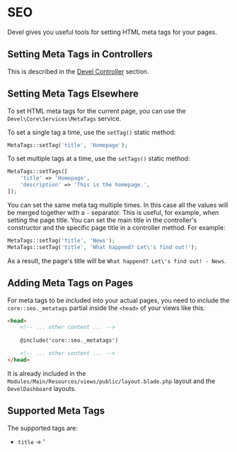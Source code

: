 # SEO

Devel gives you useful tools for setting HTML meta tags for your pages.

## Setting Meta Tags in Controllers

This is described in the [Devel Controller](controller.md?id=setsmetatags-trait) section.

## Setting Meta Tags Elsewhere

To set HTML meta tags for the current page, you can use the `Devel\Core\Services\MetaTags` service.

To set a single tag a time, use the `setTag()` static method:

```php
MetaTags::setTag('title', 'Homepage');
```

To set multiple tags at a time, use the `setTags()` static method:

```php
MetaTags::setTags([
    'title' => 'Homepage',
    'description' => 'This is the homepage.',
]);
```

You can set the same meta tag multiple times. In this case all the values will be merged together with a ` - ` separator. This is useful, for example, when setting the page title. You can set the main title in the controller's constructor and the specific page title in a controller method. For example:

```php
MetaTags::setTag('title', 'News');
MetaTags::setTag('title', 'What happend? Let\'s find out!');
```

As a result, the page's title will be `What happend? Let\'s find out! - News`.

## Adding Meta Tags on Pages

For meta tags to be included into your actual pages, you need to include the `core::seo._metatags` partial inside the `<head>` of your views like this:

```html
<head>
    <!-- ... other content ... -->
    
    @include('core::seo._metatags')

    <!-- ... other content ... -->
</head>
```

It is already included in the `Modules/Main/Resources/views/public/layout.blade.php` layout and the `DevelDashboard` layouts.

## Supported Meta Tags

The supported tags are:
- `title` -> '<title>',
- `description` -> '<meta name="description">',
- `keywords` -> '<meta name="keywords">',